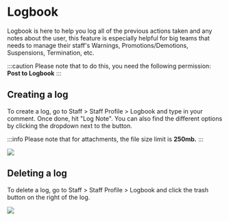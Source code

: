 # Logbook
Logbook is here to help you log all of the previous actions taken and any notes about the user, this feature is especially helpful for big teams that needs to manage their staff's Warnings, Promotions/Demotions, Suspensions, Termination, etc.

:::caution
Please note that to do this, you need the following permission: **Post to Logbook**
:::

## Creating a log
To create a log, go to Staff > Staff Profile > Logbook and type in your comment. Once done, hit "Log Note". You can also find the different options by clicking the dropdown next to the button.

:::info
Please note that for attachments, the file size limit is **250mb.** 
:::

![](https://cdn.discordapp.com/attachments/1015246364692717609/1026734694399741962/logbook_1.gif)

## Deleting a log
To delete a log, go to Staff > Staff Profile > Logbook and click the trash button on the right of the log.

![](https://cdn.discordapp.com/attachments/1015246364692717609/1026736436822691840/logbookdel.gif)
